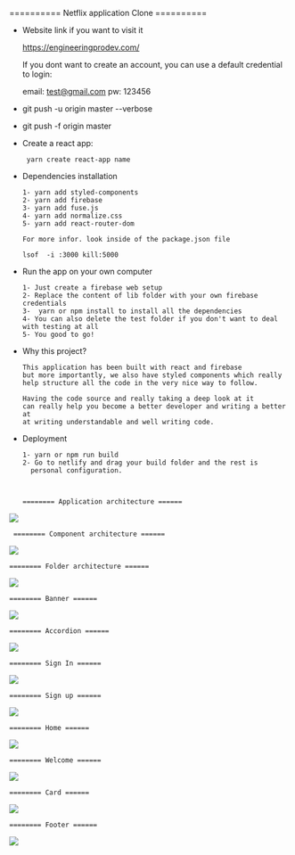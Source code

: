 ========== Netflix application Clone ==========

- Website link if you want to visit it

     https://engineeringprodev.com/
     
     If you dont want to create an account, you can use a default credential to login:
     
     email: test@gmail.com
     pw: 123456


- git push -u origin master --verbose
- git push -f origin master


- Create a react app:

       yarn create react-app name

- Dependencies installation

      1- yarn add styled-components
      2- yarn add firebase 
      3- yarn add fuse.js
      4- yarn add normalize.css
      5- yarn add react-router-dom
  
      For more infor. look inside of the package.json file

      lsof  -i :3000 kill:5000
- Run the app on your own computer 
      
      1- Just create a firebase web setup
      2- Replace the content of lib folder with your own firebase credentials
      3-  yarn or npm install to install all the dependencies
      4- You can also delete the test folder if you don't want to deal with testing at all
      5- You good to go!

- Why this project?
       
      This application has been built with react and firebase 
      but more importantly, we also have styled components which really 
      help structure all the code in the very nice way to follow.
  
      Having the code source and really taking a deep look at it
      can really help you become a better developer and writing a better at
      at writing understandable and well writing code.

- Deployment 

      1- yarn or npm run build
      2- Go to netlify and drag your build folder and the rest is
        personal configuration.
      

  
      ======== Application architecture ======

![](images/application-structures.png)


     ======== Component architecture ======

![](images/components-structures.png)

    ======== Folder architecture ======

![](images/folder-structures.png)


    ======== Banner ======

![](images/banner.png)

    ======== Accordion ======

![](images/accordion.png)


    ======== Sign In ======

![](images/signin.png)



    ======== Sign up ======

![](images/signup.png)


    ======== Home ======

![](images/home.png)


    ======== Welcome ======

![](images/welcome.png)

    ======== Card ======

![](images/card.png)



    ======== Footer ======

![](images/footer.png)
